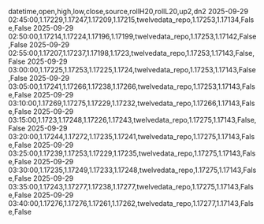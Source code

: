 datetime,open,high,low,close,source,rollH20,rollL20,up2,dn2
2025-09-29 02:45:00,1.17229,1.17247,1.17209,1.17215,twelvedata_repo,1.17253,1.17134,False,False
2025-09-29 02:50:00,1.17214,1.17224,1.17196,1.17199,twelvedata_repo,1.17253,1.17142,False,False
2025-09-29 02:55:00,1.17207,1.17237,1.17198,1.1723,twelvedata_repo,1.17253,1.17143,False,False
2025-09-29 03:00:00,1.17225,1.17253,1.17225,1.1724,twelvedata_repo,1.17253,1.17143,False,False
2025-09-29 03:05:00,1.17241,1.17266,1.17238,1.17266,twelvedata_repo,1.17253,1.17143,False,False
2025-09-29 03:10:00,1.17269,1.17275,1.17229,1.17232,twelvedata_repo,1.17266,1.17143,False,False
2025-09-29 03:15:00,1.1723,1.17248,1.17226,1.17243,twelvedata_repo,1.17275,1.17143,False,False
2025-09-29 03:20:00,1.17244,1.17272,1.17235,1.17241,twelvedata_repo,1.17275,1.17143,False,False
2025-09-29 03:25:00,1.17239,1.17253,1.17229,1.17235,twelvedata_repo,1.17275,1.17143,False,False
2025-09-29 03:30:00,1.17235,1.17249,1.17233,1.17248,twelvedata_repo,1.17275,1.17143,False,False
2025-09-29 03:35:00,1.17243,1.17277,1.17238,1.17277,twelvedata_repo,1.17275,1.17143,False,False
2025-09-29 03:40:00,1.17276,1.17276,1.17261,1.17262,twelvedata_repo,1.17277,1.17143,False,False
